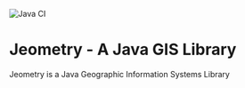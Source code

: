 ![Java CI](https://github.com/jeometry-org/jeometry/workflows/Java%20CI/badge.svg)

# Jeometry - A Java GIS Library

Jeometry is a Java Geographic Information Systems Library
